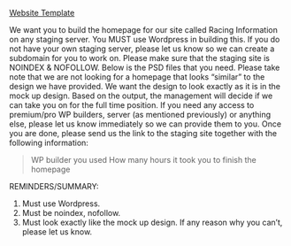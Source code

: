 [Website Template](./assets/img/racing-nformation.jpg)

We want you to build the homepage for our site called Racing Information on any staging server. You MUST use Wordpress in building this.
If you do not have your own staging server, please let us know so we can create a subdomain for you to work on.
Please make sure that the staging site is NOINDEX & NOFOLLOW.
Below is the PSD files that you need. Please take note that we are not looking for a homepage that looks “similar” to the design we have provided. We want the design to look exactly as it is in the mock up design.
Based on the output, the management will decide if we can take you on for the full time position.
If you need any access to premium/pro WP builders, server (as mentioned previously) or anything else, please let us know immediately so we can provide them to you.
Once you are done, please send us the link to the staging site together with the following information:

> WP builder you used
> How many hours it took you to finish the homepage

REMINDERS/SUMMARY:
1. Must use Wordpress.
2. Must be noindex, nofollow.
3. Must look exactly like the mock up design. If any reason why you can’t, please let us know.